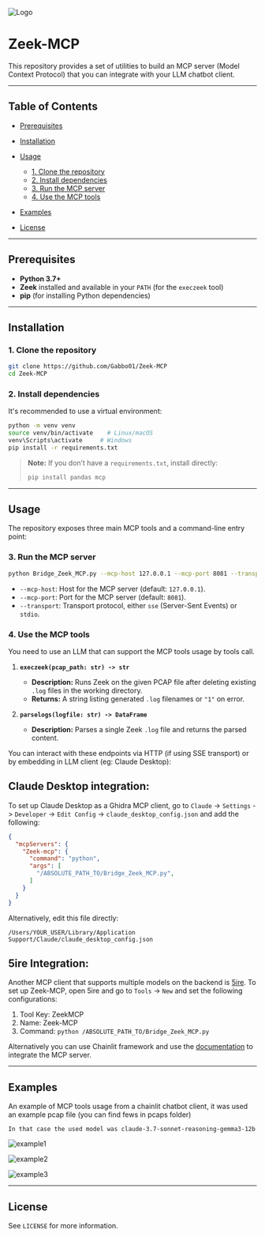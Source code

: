 ![Logo](images/logo.png)

# Zeek-MCP

This repository provides a set of utilities to build an MCP server (Model Context Protocol) that you can integrate with your LLM chatbot client.

---

## Table of Contents

* [Prerequisites](#prerequisites)
* [Installation](#installation)
* [Usage](#usage)

  * [1. Clone the repository](#1-clone-the-repository)
  * [2. Install dependencies](#2-install-dependencies)
  * [3. Run the MCP server](#3-run-the-mcp-server)
  * [4. Use the MCP tools](#4-use-the-mcp-tools)
* [Examples](#examples)
* [License](#license)

---

## Prerequisites

* **Python 3.7+**
* **Zeek** installed and available in your `PATH` (for the `execzeek` tool)
* **pip** (for installing Python dependencies)

---

## Installation

### 1. Clone the repository

```bash
git clone https://github.com/Gabbo01/Zeek-MCP
cd Zeek-MCP
```

### 2. Install dependencies

It's recommended to use a virtual environment:

```bash
python -m venv venv
source venv/bin/activate    # Linux/macOS
venv\Scripts\activate     # Windows
pip install -r requirements.txt
```

> **Note:** If you don’t have a `requirements.txt`, install directly:
>
> ```bash
> pip install pandas mcp
> ```

---

## Usage

The repository exposes three main MCP tools and a command-line entry point:

### 3. Run the MCP server

```bash
python Bridge_Zeek_MCP.py --mcp-host 127.0.0.1 --mcp-port 8081 --transport sse
```

* `--mcp-host`: Host for the MCP server (default: `127.0.0.1`).
* `--mcp-port`: Port for the MCP server (default: `8081`).
* `--transport`: Transport protocol, either `sse` (Server-Sent Events) or `stdio`.


### 4. Use the MCP tools
You need to use an LLM that can support the MCP tools usage by tools call.

1. **`execzeek(pcap_path: str) -> str`**

   * **Description:** Runs Zeek on the given PCAP file after deleting existing `.log` files in the working directory.
   * **Returns:** A string listing generated `.log` filenames or `"1"` on error.

2. **`parselogs(logfile: str) -> DataFrame`**

   * **Description:** Parses a single Zeek `.log` file and returns the parsed content.


You can interact with these endpoints via HTTP (if using SSE transport) or by embedding in LLM client (eg: Claude Desktop):

## Claude Desktop integration:

To set up Claude Desktop as a Ghidra MCP client, go to `Claude` -> `Settings` -> `Developer` -> `Edit Config` -> `claude_desktop_config.json` and add the following:

```json
{
  "mcpServers": {
    "Zeek-mcp": {
      "command": "python",
      "args": [
        "/ABSOLUTE_PATH_TO/Bridge_Zeek_MCP.py",
      ]
    }
  }
}
```

Alternatively, edit this file directly:
```
/Users/YOUR_USER/Library/Application Support/Claude/claude_desktop_config.json
```
## 5ire Integration:
Another MCP client that supports multiple models on the backend is [5ire](https://github.com/nanbingxyz/5ire). To set up Zeek-MCP, open 5ire and go to `Tools` -> `New` and set the following configurations:

1. Tool Key: ZeekMCP
2. Name: Zeek-MCP
3. Command: `python /ABSOLUTE_PATH_TO/Bridge_Zeek_MCP.py`

Alternatively you can use Chainlit framework and use the [documentation](https://docs.chainlit.io/advanced-features/mcp) to integrate the MCP server.

---

## Examples
An example of MCP tools usage from a chainlit chatbot client, it was used an example pcap file (you can find fews in pcaps folder)
```
In that case the used model was claude-3.7-sonnet-reasoning-gemma3-12b
```

![example1](images/example1.png)

![example2](images/example2.png)

![example3](images/example3.png)

---

## License

See `LICENSE` for more information.
